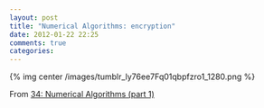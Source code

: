 ```yaml
---
layout: post
title: "Numerical Algorithms: encryption"
date: 2012-01-22 22:25
comments: true
categories: 
---
```


{% img center /images/tumblr_ly76ee7Fq01qbpfzro1_1280.png  %}

From [34: Numerical Algorithms (part 1)](http://www.youtube.com/watch?v=PtnC4xFXIik)

